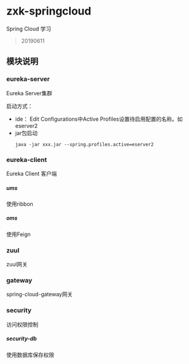 # zxk-springcloud
Spring Cloud 学习

> 20190611

## 模块说明

### eureka-server  
Eureka Server集群

启动方式：
- ide： Edit Configurations中Active Profiles设置待启用配置的名称。如 eserver2
- jar包启动
    ```
    java -jar xxx.jar --spring.profiles.active=eserver2
    ```

### eureka-client
Eureka Client 客户端

##### ums
使用ribbon

##### oms
使用Feign

### zuul
zuul网关

### gateway
spring-cloud-gateway网关

### security 
访问权限控制

##### security-db
使用数据库保存权限